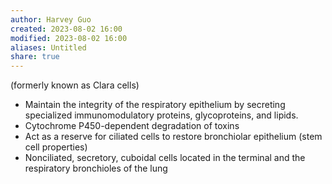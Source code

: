 ```yaml
---
author: Harvey Guo
created: 2023-08-02 16:00
modified: 2023-08-02 16:00
aliases: Untitled
share: true
---
```

 (formerly known as Clara cells)
- Maintain the integrity of the respiratory epithelium by secreting specialized immunomodulatory proteins, glycoproteins, and lipids.
- Cytochrome P450-dependent degradation of toxins
- Act as a reserve for ciliated cells to restore bronchiolar epithelium (stem cell properties) 
- Nonciliated, secretory, cuboidal cells located in the terminal and the respiratory bronchioles of the lung

